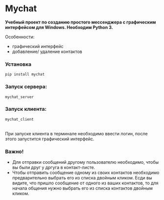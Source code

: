 # Mychat

<b>Учебный проект по созданию простого мессенджера с графическим интерфейсом для Windows. Необходим Python&nbsp;3.</b>

Особенности:
 * графический интерфейс
 * добавление/ удаление контактов

### Установка

    pip install mychat

### Запуск сервера:

    mychat_server

### Запуск клиента:

    mychat_client

<br>При запуске клиента в терминале необходимо ввести логин, после этого запустится графический интерфейс.
### Важно!
 * Для отправки сообщений другому пользователю необходимо, чтобы вы были друг у дргуга в контакт-листе.<br>
 * Чтобы отправить сообщение одному из своих контактов необходимо предварительно выбрать его из списка двойным кликом.
 Есди вы видите, что пришло сообщение от одного из ваших контактов, то для начала общения нужно выбрать его из списка
 контактов двойным кликом.
